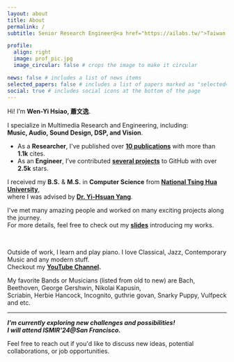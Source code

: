 ```yaml
---
layout: about
title: About
permalink: /
subtitle: Senior Research Engineer@<a href="https://ailabs.tw/">Taiwan AILabs</a>

profile:
  align: right
  image: prof_pic.jpg
  image_circular: false # crops the image to make it circular

news: false # includes a list of news items
selected_papers: false # includes a list of papers marked as "selected={true}"
social: true # includes social icons at the bottom of the page
---
```


Hi! I’m **Wen-Yi Hsiao, 蕭文逸**.

I specialize in Multimedia Research and Engineering, including:   
**Music, Audio, Sound Design, DSP, and Vision**.    
* As a **Researcher**, I've published over **[10 publications]()** with more than **1.1k** cites.  
* As an **Engineer**, I’ve contributed **[several projects]()** to GitHub with over **2.5k** stars.  

I received my **B.S.** & **M.S.** in **Computer Science** from [**National Tsing Hua University**](https://www.nthu.edu.tw/),   
where I was advised by [**Dr. Yi-Hsuan Yang**](https://affige.github.io/).     

I've met many amazing people and worked on many exciting projects along the journey.   
For more details, feel free to check out my **[slides](https://docs.google.com/presentation/d/1yQgeV4nE4nXBTuv4hxB11M_98OYn6chD7o9HGma7WAE/edit?usp=sharing)** introducing my works.

<br/>

Outside of work, I learn and play piano. 
I love Classical, Jazz, Contemporary Music and any modern stuff.   
Checkout my **[YouTube Channel](https://www.youtube.com/@HsiaoWenYi-391).**

My favorite Bands or Musicians (listed from old to new) are Bach, Beethoven, George Gershwin, Nikolai Kapusin,   
Scriabin, Herbie Hancock, Incognito, guthrie govan, Snarky Puppy, Vulfpeck and etc.


---

***I’m currently exploring new challenges and possibilities!***   
***I will attend ISMIR'24@San Francisco.***   

Feel free to reach out if you'd like to discuss new ideas, potential collaborations, or job opportunities.


<br/>
<br/>
<br/>